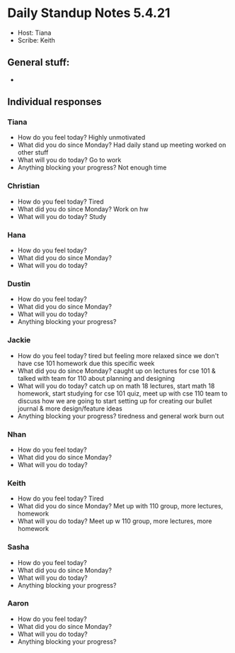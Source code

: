 # Daily Standup Notes 5.4.21
* Host: Tiana
* Scribe: Keith

## General stuff:
* 


## Individual responses
### Tiana
* How do you feel today? Highly unmotivated
* What did you do since Monday? Had daily stand up meeting worked on other stuff
* What will you do today? Go to work
* Anything blocking your progress? Not enough time

### Christian
* How do you feel today? Tired
* What did you do since Monday? Work on hw
* What will you do today? Study

### Hana
* How do you feel today? 
* What did you do since Monday? 
* What will you do today? 

### Dustin
* How do you feel today? 
* What did you do since Monday? 
* What will you do today? 
* Anything blocking your progress? 

### Jackie
* How do you feel today? tired but feeling more relaxed since we don't have cse 101 homework due this specific week
* What did you do since Monday? caught up on lectures for cse 101 & talked with team for 110 about planning and designing
* What will you do today? catch up on math 18 lectures, start math 18 homework, start studying for cse 101 quiz, meet up with cse 110 team to discuss how we are going to start setting up for creating our bullet journal & more design/feature ideas
* Anything blocking your progress? tiredness and general work burn out

### Nhan
* How do you feel today? 
* What did you do since Monday? 
* What will you do today? 

### Keith
* How do you feel today? Tired 
* What did you do since Monday? Met up with 110 group, more lectures, homework
* What will you do today? Meet up w 110 group, more lectures, more homework

### Sasha
* How do you feel today? 
* What did you do since Monday? 
* What will you do today? 
* Anything blocking your progress? 

### Aaron
* How do you feel today? 
* What did you do since Monday? 
* What will you do today? 
* Anything blocking your progress? 
